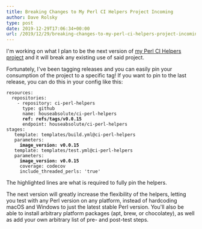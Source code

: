 ```yaml
---
title: Breaking Changes to My Perl CI Helpers Project Incoming
author: Dave Rolsky
type: post
date: 2019-12-29T17:06:34+00:00
url: /2019/12/29/breaking-changes-to-my-perl-ci-helpers-project-incoming/
---
```

I'm working on what I plan to be the next version of [my Perl CI Helpers project][1] and it will break any existing use of said project.

Fortunately, I've been tagging releases and you can easily pin your consumption of the project to a specific tag! If you want to pin to the last release, you can do this in your config like this:

<pre><code>resources:
  repositories:
    - repository: ci-perl-helpers
      type: github
      name: houseabsolute/ci-perl-helpers
      <strong>ref: refs/tags/v0.0.15</strong>
      endpoint: houseabsolute/ci-perl-helpers
stages:
   template: templates/build.yml@ci-perl-helpers
   parameters:
     <strong>image_version: v0.0.15</strong>
   template: templates/test.yml@ci-perl-helpers
   parameters:
     <strong>image_version: v0.0.15</strong>
     coverage: codecov
     include_threaded_perls: 'true'
</code></pre>

The highlighted lines are what is required to fully pin the helpers.

The next version will greatly increase the flexibility of the helpers, letting you test with any Perl version on any platform, instead of hardcoding macOS and Windows to just the latest stable Perl version. You'll also be able to install arbitrary platform packages (apt, brew, or chocolatey), as well as add your own arbitrary list of pre- and post-test steps.

 [1]: https://blog.urth.org/2019/11/18/my-new-ci-helpers-for-perl/
